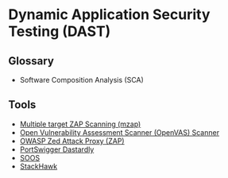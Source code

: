 # Dynamic Application Security Testing (DAST)

<!--
https://github.com/esidate/security-ci-cd-pipelines/tree/main/gitlab

https://github.com/CloudDefenseAI/cd

https://github.com/rmkanda/tools

https://github.com/topics/dast?o=desc&s=stars

https://github.com/banzaicloud/dast-operator

https://marketplace.visualstudio.com/search?term=tag%3ADAST&target=AzureDevOps&category=All%20categories&sortBy=Relevance

https://analysis-tools.dev/
-->

## Glossary

- Software Composition Analysis (SCA)

## Tools

- [Multiple target ZAP Scanning (mzap)](/mzap.md)
- [Open Vulnerability Assessment Scanner (OpenVAS) Scanner](/openvas-scanner.md)
- [OWASP Zed Attack Proxy (ZAP)](/cyber-security/tools/zaproxy.md)
- [PortSwigger Dastardly](/portswigger/dastardly.md)
- [SOOS](https://soos.io)
- [StackHawk](https://stackhawk.com)

<!--
http://testphp.vulnweb.com/
-->
